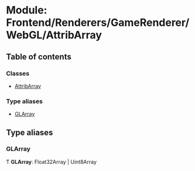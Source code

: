 # Module: Frontend/Renderers/GameRenderer/WebGL/AttribArray

## Table of contents

### Classes

- [AttribArray](../classes/frontend_renderers_gamerenderer_webgl_attribarray.attribarray.md)

### Type aliases

- [GLArray](frontend_renderers_gamerenderer_webgl_attribarray.md#glarray)

## Type aliases

### GLArray

Ƭ **GLArray**: Float32Array \| Uint8Array
